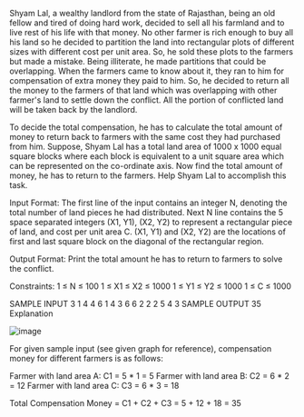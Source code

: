 Shyam Lal, a wealthy landlord from the state of Rajasthan, being an old fellow and tired of doing hard work, decided to sell all his farmland and to live rest of his life with that money. No other farmer is rich enough to buy all his land so he decided to partition the land into rectangular plots of different sizes with different cost per unit area. So, he sold these plots to the farmers but made a mistake. Being illiterate, he made partitions that could be overlapping. When the farmers came to know about it, they ran to him for compensation of extra money they paid to him. So, he decided to return all the money to the farmers of that land which was overlapping with other farmer's land to settle down the conflict. All the portion of conflicted land will be taken back by the landlord. 

To decide the total compensation, he has to calculate the total amount of money to return back to farmers with the same cost they had purchased from him. Suppose, Shyam Lal has a total land area of 1000 x 1000 equal square blocks where each block is equivalent to a unit square area which can be represented on the co-ordinate axis. Now find the total amount of money, he has to return to the farmers. Help Shyam Lal to accomplish this task. 

Input Format:
The first line of the input contains an integer N, denoting the total number of land pieces he had distributed. Next N line contains the 5 space separated integers (X1, Y1), (X2, Y2) to represent a rectangular piece of land, and cost per unit area C.
(X1, Y1) and (X2, Y2) are the locations of first and last square block on the diagonal of the rectangular region.

Output Format:
Print the total amount he has to return to farmers to solve the conflict.

Constraints:
1 ≤ N ≤ 100
1 ≤ X1 ≤ X2 ≤ 1000
1 ≤ Y1 ≤ Y2 ≤ 1000
1 ≤ C ≤ 1000

SAMPLE INPUT 
3
1 4 4 6 1
4 3 6 6 2
2 2 5 4 3
SAMPLE OUTPUT 
35
Explanation

![image ](https://he-s3.s3.amazonaws.com/media/uploads/cf5a67b.png)

For given sample input (see given graph for reference), compensation money for different farmers is as follows:

Farmer with land area A:    C1 = 5 * 1 = 5
Farmer with land area B:    C2 = 6 * 2 = 12
Farmer with land area C:    C3 = 6 * 3 = 18

Total Compensation Money = C1 + C2 + C3 = 5 + 12 + 18 = 35